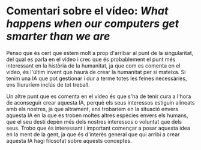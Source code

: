# Comentari sobre el vídeo: *What happens when our computers get smarter than we are* #

Penso que és cert que estem molt a prop d'arribar al punt de la singularitat, del qual es parla en el vídeo i crec que és probablement el punt més interessant en la història de la humanitat, ja que com es comenta en el vídeo, és l'últim invent que haurà de crear la humanitat per si mateixa. Si tenim una IA que pot gestionar i dur a terme totes les feines necessàries, ens lliuraríem inclús de tot treball.

Un altre punt que es comenta en el vídeo és que s'ha de tenir cura a l'hora de aconseguir crear aquesta IA, perquè els seus interessos estiguin alineats amb els nostres, ja que altrament, ens trobaríem en la situació envers aquesta IA en la que es troben moltes altres espècies envers els humans, que el seu destí depèn més dels nostres interessos o voluntat que dels seus. Trobo que és interessant i important començar a posar aquesta idea en la ment de la gent, ja que és d'interès general que qui arribi a crear aquesta IA hagi filosofat sobre aquests conceptes.
